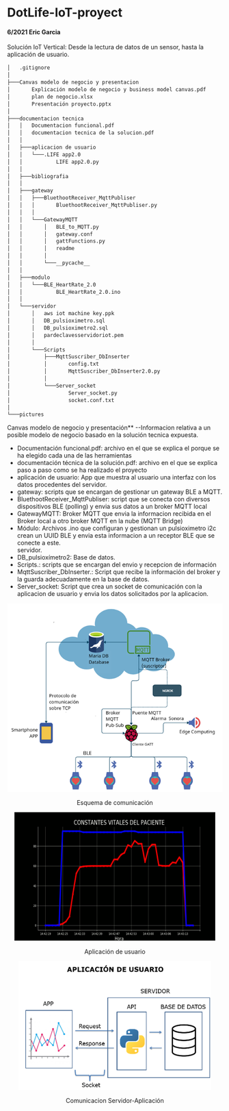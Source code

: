 # DotLife-IoT-proyect
#### 6/2021 Eric Garcia
Solución IoT Vertical: Desde la lectura de datos de un sensor, hasta la aplicación de usuario.

```bash
│   .gitignore
│
├───Canvas modelo de negocio y presentacion
│       Explicación modelo de negocio y business model canvas.pdf
│       plan de negocio.xlsx
│       Presentación proyecto.pptx
│
├───documentacion tecnica
│   │   Documentacion funcional.pdf
│   │   documentacion tecnica de la solucion.pdf
│   │
│   ├───aplicacion de usuario
│   │   └───.LIFE app2.0
│   │           LIFE app2.0.py
│   │
│   ├───bibliografia
│   │
│   ├───gateway
│   │   ├───BluethootReceiver_MqttPubliser
│   │   │       BluethootReceiver_MqttPubliser.py
│   │   │
│   │   └───GatewayMQTT
│   │       │   BLE_to_MQTT.py
│   │       │   gateway.conf
│   │       │   gattFunctions.py
│   │       │   readme
│   │       │
│   │       └───__pycache__
│   │
│   ├───modulo
│   │   └───BLE_HeartRate_2.0
│   │           BLE_HeartRate_2.0.ino
│   │
│   └───servidor
│       │   aws iot machine key.ppk
│       │   DB_pulsioximetro.sql
│       │   DB_pulsioximetro2.sql
│       │   pardeclavesservidoriot.pem
│       │
│       └───Scripts
│           ├───MqttSuscriber_DbInserter
│           │       config.txt
│           │       MqttSuscriber_DbInserter2.0.py
│           │
│           └───Server_socket
│                   Server_socket.py
│                   socket.conf.txt
│
└───pictures
```


Canvas modelo de negocio y presentación**    --Informacion relativa a un posible modelo de negocio basado en la solución 
tecnica expuesta.  

- Documentación funcional.pdf: archivo en el que se explica el porque se ha elegido cada una de las herramientas
- documentación técnica de la solución.pdf: archivo en el que se explica paso a paso como se ha realizado el proyecto
- aplicación de usuario: App que muestra al usuario una interfaz con los datos procedentes del servidor.   
- gateway: scripts que se encargan de gestionar un gateway BLE a MQTT.  
- BluethootReceiver_MqttPubliser: script que se conecta con diversos dispositivos BLE (polling) y envia sus datos a un broker MQTT local  
- GatewayMQTT: Broker MQTT que envia la informacion recibida en el Broker local a otro broker MQTT en la nube (MQTT Bridge)   
- Módulo: Archivos .ino que configuran y gestionan un pulsioximetro i2c crean un UUID BLE y envia esta informacion a un receptor BLE que se conecte a este.   
servidor. 
- DB_pulsioxímetro2: Base de datos.  
- Scripts.: scripts que se encargan del envio y recepcion de información  
- MqttSuscriber_DbInserter.: Script que recibe la información del broker y la guarda adecuadamente en la base de datos.  
- Server_socket: Script que crea un socket de comunicación con la aplicacion de usuario y envia los datos solicitados por la aplicacion.  


<p align="center">
  <img src="https://github.com/ericgc1997/DotLife-IoT-proyect/blob/master/pictures/Network%20scheme.png">  
  <p align="center"> Esquema de comunicación</p>  
</p>  
<p align="center">
  <img src="https://github.com/ericgc1997/DotLife-IoT-proyect/blob/master/pictures/ejemplo%20aplicacion%20de%20usuario.png" width= "470" height="300">
  <p align="center"> Aplicación de usuario</p>  
</p>  
<p align="center">
  <img src="https://github.com/ericgc1997/DotLife-IoT-proyect/blob/master/pictures/comunnication%20app.png" width= "450"height="300">
  <p align="center"> Comunicacion Servidor-Aplicación</p>  
</p>  
